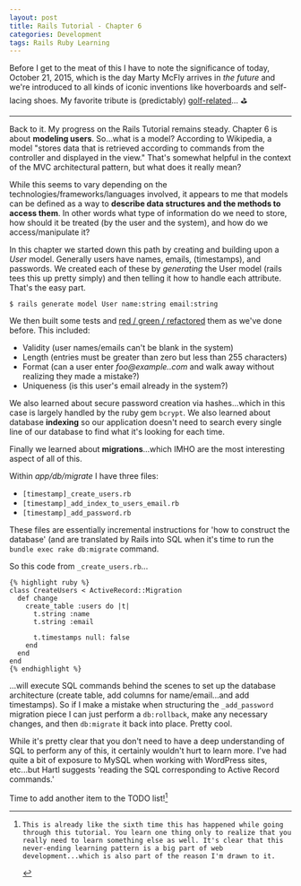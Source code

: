 ```yaml
---
layout: post
title: Rails Tutorial - Chapter 6
categories: Development
tags: Rails Ruby Learning
---
```

Before I get to the meat of this I have to note the significance of today, October 21, 2015, which is the day Marty McFly arrives in _the future_ and we're introduced to all kinds of iconic inventions like hoverboards and self-lacing shoes. My favorite tribute is (predictably) [golf-related](https://instagram.com/p/9GgNQKuzwM/)... :golf:

---

Back to it. My progress on the Rails Tutorial remains steady. Chapter 6 is about **modeling users**. So...what is a model?  According to Wikipedia, a model "stores data that is retrieved according to commands from the controller and displayed in the view." That's somewhat helpful in the context of the MVC architectural pattern, but what does it really mean?

While this seems to vary depending on the technologies/frameworks/languages involved, it appears to me that models can be defined as a way to **describe data structures and the methods to access them**. In other words what type of information do we need to store, how should it be treated (by the user and the system), and how do we access/manipulate it?

In this chapter we started down this path by creating and building upon a _User_ model. Generally users have names, emails, (timestamps), and passwords. We created each of these by _generating_ the User model (rails tees this up pretty simply) and then telling it how to handle each attribute. That's the easy part.

    $ rails generate model User name:string email:string

We then built some tests and [red / green / refactored](https://en.wikipedia.org/wiki/Test-driven_development) them as we've done before. This included:

- Validity (user names/emails can't be blank in the system)
- Length (entries must be greater than zero but less than 255 characters)
- Format (can a user enter _foo@example..com_ and walk away without realizing they made a mistake?)
- Uniqueness (is this user's email already in the system?)

We also learned about secure password creation via hashes...which in this case is largely handled by the ruby gem `bcrypt`. We also learned about database **indexing** so our application doesn't need to search every single line of our database to find what it's looking for each time.

Finally we learned about **migrations**...which IMHO are the most interesting aspect of all of this.

Within _app/db/migrate_ I have three files:

- `[timestamp]_create_users.rb`
- `[timestamp]_add_index_to_users_email.rb`
- `[timestamp]_add_password.rb`

These files are essentially incremental instructions for 'how to construct the database' (and are translated by Rails into SQL when it's time to run the `bundle exec rake db:migrate` command.

So this code from `_create_users.rb`...

    {% highlight ruby %}
    class CreateUsers < ActiveRecord::Migration
      def change
        create_table :users do |t|
          t.string :name
          t.string :email
    
          t.timestamps null: false
        end
      end
    end
    {% endhighlight %}

...will execute SQL commands behind the scenes to set up the database architecture (create table, add columns for name/email...and add timestamps). So if I make a mistake when structuring the `_add_password` migration piece I can just perform a `db:rollback`, make any necessary changes, and then `db:migrate` it back into place. Pretty cool.

While it's pretty clear that you don't need to have a deep understanding of SQL to perform any of this, it certainly wouldn't hurt to learn more. I've had quite a bit of exposure to MySQL when working with WordPress sites, etc...but Hartl suggests 'reading the SQL corresponding to Active Record commands.' 

Time to add another item to the TODO list![^1]

[^1]:    This is already like the sixth time this has happened while going through this tutorial. You learn one thing only to realize that you really need to learn something else as well. It's clear that this never-ending learning pattern is a big part of web development...which is also part of the reason I'm drawn to it.



